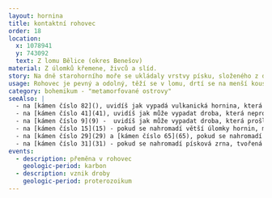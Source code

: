 ```yaml
---
layout: hornina
title: kontaktní rohovec
order: 18
location:
  x: 1078941
  y: 743092
  text: Z lomu Bělice (okres Benešov)
material: Z úlomků křemene, živců a slíd.
story: Na dně starohorního moře se ukládaly vrstvy písku, složeného z drobných úlomků hornin. Stlačením a stmelením zrn vznikla pevná hornina - droba. Při variském vrásnění byly vrstvy drob zvrásněny, zatlačeny do hloubky a ohřáty teplem magmatických hornin blízkého středočeského plutonu. Droby se změnily v kontaktní rohovce.
usage: Rohovec je pevný a odolný, těží se v lomu, drtí se na menší kousky, které se pak třídí podle velikosti. Přidává se do betonových a asfaltových směsí pro stavební účely.
category: bohemikum - "metamorfované ostrovy"
seeAlso: |
  - na [kámen číslo 82](), uvidíš jak vypadá vulkanická hornina, která prošla stejnou metamorfózou jako já
  - na [kámen číslo 41](41), uvidíš jak může vypadat droba, která neprošla metamorfózou
  - na [kámen číslo 9](9) -  uvidíš jak může vypadat droba, která prošla metamorfózou při mnohem vyšší teplotě
  - na [kámen číslo 15](15) - pokud se nahromadí větší úlomky hornin, místo droby vznikne drobový slepenec 
  - na [kámen číslo 29](29) a [kámen číslo 65](65), pokud se nahromadí písková zrna, tvořená převážně křemenem, vznikají pískovce
  - na [kámen číslo 31](31) - pokud se nahromadí písková zrna, tvořená z podstatné části živci, vznikne arkóza
events:
  - description: přeměna v rohovec
    geologic-period: karbon
  - description: vznik droby
    geologic-period: proterozoikum
---
```


